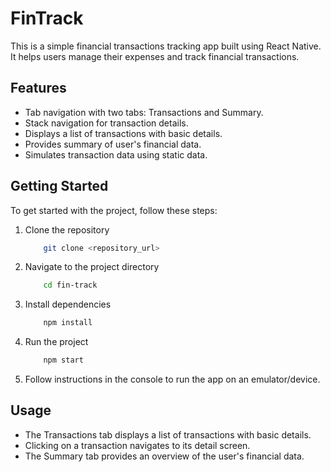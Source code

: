 # FinTrack

This is a simple financial transactions tracking app built using React Native. It helps users manage their expenses and track financial transactions.

## Features

- Tab navigation with two tabs: Transactions and Summary.
- Stack navigation for transaction details.
- Displays a list of transactions with basic details.
- Provides summary of user's financial data.
- Simulates transaction data using static data.

## Getting Started

To get started with the project, follow these steps:

1. Clone the repository

    ```bash
        git clone <repository_url>
    ```

2. Navigate to the project directory

    ```bash
        cd fin-track
    ```

3. Install dependencies

    ```bash
        npm install
    ```

4. Run the project

    ```bash
        npm start
    ```

5. Follow instructions in the console to run the app on an emulator/device.

## Usage

- The Transactions tab displays a list of transactions with basic details.
- Clicking on a transaction navigates to its detail screen.
- The Summary tab provides an overview of the user's financial data.





